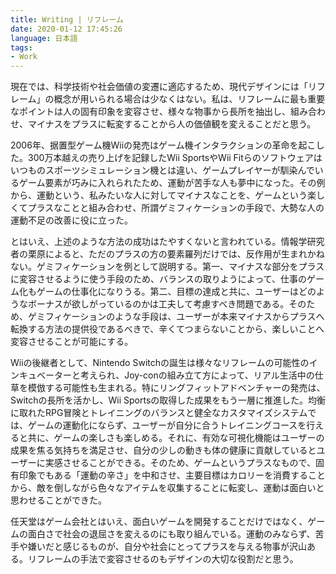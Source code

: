 ```yaml
---
title: Writing | リフレーム
date: 2020-01-12 17:45:26
language: 日本語
tags:
- Work
---
```


現在では、科学技術や社会価値の変遷に適応するため、現代デザインには「リフレーム」の概念が用いられる場合は少なくはない。私は、リフレームに最も重要なポイントは人の固有印象を変容させ、様々な物事から長所を抽出し、組み合わせ、マイナスをプラスに転変することから人の価値観を変えることだと思う。

2006年、据置型ゲーム機Wiiの発売はゲーム機インタラクションの革命を起こした。300万本越えの売り上げを記録したWii SportsやWii Fitらのソフトウェアはいつものスポーツシミュレーション機とは違い、ゲームプレイヤーが馴染んでいるゲーム要素が巧みに入れられたため、運動が苦手な人も夢中になった。その例から、運動という、私みたいな人に対してマイナスなことを、ゲームという楽しくてプラスなことと組み合わせ、所謂ゲミフィケーションの手段で、大勢な人の運動不足の改善に役に立った。

とはいえ、上述のような方法の成功はたやすくないと言われている。情報学研究者の栗原によると、ただのプラスの方の要素羅列だけでは、反作用が生まれかねない。ゲミフィケーションを例として説明する。第一、マイナスな部分をプラスに変容させるように使う手段のため、バランスの取りようによって、仕事のゲーム化もゲームの仕事化になりうる。第二、目標の達成と共に、ユーザーはどのようなボーナスが欲しがっているのかは工夫して考慮すべき問題である。そのため、ゲミフィケーションのような手段は、ユーザーが本来マイナスからプラスへ転換する方法の提供役であるべきで、辛くてつまらないことから、楽しいことへ変容させることが可能にする。

Wiiの後継者として、Nintendo Switchの誕生は様々なリフレームの可能性のインキュベーターと考えられ、Joy-conの組み立て方によって、リアル生活中の仕草を模倣する可能性も生まれる。特にリングフィットアドベンチャーの発売は、Switchの長所を活かし、Wii Sportsの取得した成果をもう一層に推進した。均衡に取れたRPG冒険とトレイニングのバランスと健全なカスタマイズシステムでは、ゲームの運動化にならず、ユーザーが自分に合うトレイニングコースを行えると共に、ゲームの楽しさも楽しめる。それに、有効な可視化機能はユーザーの成果を焦る気持ちを満足させ、自分の少しの動きも体の健康に貢献しているとユーザーに実感させることができる。そのため、ゲームというプラスなもので、固有印象でもある「運動の辛さ」を中和させ、主要目標はカロリーを消費することから、敵を倒しながら色々なアイテムを収集することに転変し、運動は面白いと思わせることができた。

任天堂はゲーム会社とはいえ、面白いゲームを開発することだけではなく、ゲームの面白さで社会の退屈さを変えるのにも取り組んでいる。運動のみならず、苦手や嫌いだと感じるものが、自分や社会にとってプラスを与える物事が沢山ある。リフレームの手法で変容させるのもデザインの大切な役割だと思う。



